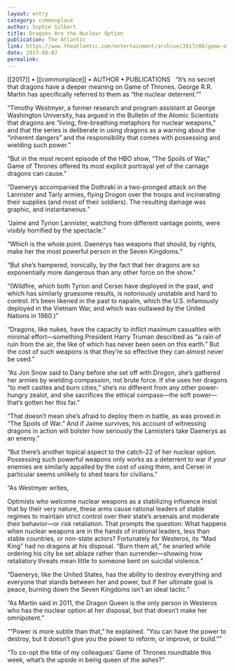 ```yaml
---
layout: entry
category: commonplace
author: Sophie Gilbert
title: Dragons Are the Nuclear Option
publication: The Atlantic
link: https://www.theatlantic.com/entertainment/archive/2017/08/game-of-thrones-dragons-and-the-nuclear-option/536067/
date: 2017-08-07
permalink: 
---
```


[[2017]] • [[commonplace]] • AUTHOR • PUBLICATIONS 
 
“It’s no secret that dragons have a deeper meaning on Game of Thrones. George R.R. Martin has specifically referred to them as “the nuclear deterrent.””

“Timothy Westmyer, a former research and program assistant at George Washington University, has argued in the Bulletin of the Atomic Scientists that dragons are “living, fire-breathing metaphors for nuclear weapons,” and that the series is deliberate in using dragons as a warning about the “inherent dangers” and the responsibility that comes with possessing and wielding such power.”

“But in the most recent episode of the HBO show, “The Spoils of War,” Game of Thrones offered its most explicit portrayal yet of the carnage dragons can cause.”

“Daenerys accompanied the Dothraki in a two-pronged attack on the Lannister and Tarly armies, flying Drogon over the troops and incinerating their supplies (and most of their soldiers). The resulting damage was graphic, and instantaneous.”

“Jaime and Tyrion Lannister, watching from different vantage points, were visibly horrified by the spectacle.”

“Which is the whole point. Daenerys has weapons that should, by rights, make her the most powerful person in the Seven Kingdoms.”

“But she’s hampered, ironically, by the fact that her dragons are so exponentially more dangerous than any other force on the show.”

“(Wildfire, which both Tyrion and Cersei have deployed in the past, and which has similarly gruesome results, is notoriously unstable and hard to control. It’s been likened in the past to napalm, which the U.S. infamously deployed in the Vietnam War, and which was outlawed by the United Nations in 1980.)”

“Dragons, like nukes, have the capacity to inflict maximum casualties with minimal effort—something President Harry Truman described as “a rain of ruin from the air, the like of which has never been seen on this earth.” But the cost of such weapons is that they’re so effective they can almost never be used.”

“As Jon Snow said to Dany before she set off with Drogon, she’s gathered her armies by wielding compassion, not brute force. If she uses her dragons “to melt castles and burn cities,” she’s no different from any other power-hungry zealot, and she sacrifices the ethical compass—the soft power—that’s gotten her this far.”

“That doesn’t mean she’s afraid to deploy them in battle, as was proved in “The Spoils of War.” And if Jaime survives, his account of witnessing dragons in action will bolster how seriously the Lannisters take Daenerys as an enemy.”

“But there’s another topical aspect to the catch-22 of her nuclear option. Possessing such powerful weapons only works as a deterrent to war if your enemies are similarly appalled by the cost of using them, and Cersei in particular seems unlikely to shed tears for civilians.”

“As Westmyer writes,

Optimists who welcome nuclear weapons as a stabilizing influence insist that by their very nature, these arms cause rational leaders of stable regimes to maintain strict control over their state’s arsenals and moderate their behavior—or risk retaliation. That prompts the question: What happens when nuclear weapons are in the hands of irrational leaders, less than stable countries, or non-state actors? Fortunately for Westeros, its “Mad King” had no dragons at his disposal. “Burn them all,” he snarled while ordering his city be set ablaze rather than surrender—showing how retaliatory threats mean little to someone bent on suicidal violence.”

“Daenerys, like the United States, has the ability to destroy everything and everyone that stands between her and power, but if her ultimate goal is peace, burning down the Seven Kingdoms isn’t an ideal tactic.”

“As Martin said in 2011, the Dragon Queen is the only person in Westeros who has the nuclear option at her disposal, but that doesn’t make her omnipotent.”

““Power is more subtle than that,” he explained. “You can have the power to destroy, but it doesn’t give you the power to reform, or improve, or build.””

“To co-opt the title of my colleagues’ Game of Thrones roundtable this week, what’s the upside in being queen of the ashes?”

